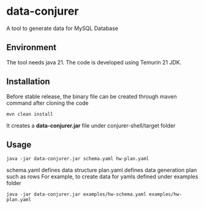 # data-conjurer
A tool to generate data for MySQL Database
## Environment
The tool needs java 21. The code is developed using Temurin 21 JDK.
## Installation
Before stable release, the binary file can be created through maven command after cloning the code
```shell
mvn clean install
```
It creates a **data-conjurer.jar** file under conjurer-shell/target folder
## Usage
```shell
java -jar data-conjurer.jar schema.yaml hw-plan.yaml 
```
schema.yaml defines data structure
plan.yaml defines data generation plan such as rows
For example, to create data for yamls defined under examples folder
```shell
java -jar data-conjurer.jar examples/hw-schema.yaml examples/hw-plan.yaml
```

